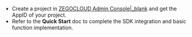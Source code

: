
- Create a project in [ZEGOCLOUD Admin Console\|_blank](https://console.zegocloud.com/) and get the AppID of your project.
- Refer to the **Quick Start** doc to complete the SDK integration and basic function implementation.




